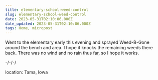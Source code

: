```yaml
---
title: elementary-school-weed-control
slug: elementary-school-weed-control
date: 2023-05-31T02:10:06.000Z
date_updated: 2023-05-31T02:10:06.000Z
tags: Home, micropost
---
```


Went to the elementary early this evening and sprayed Weed-B-Gone around the bench and area.  I hope it knocks the remaining weeds there back.  There was no wind and no rain thus far, so I hope it works.

-/-/-/

location: Tama, Iowa
